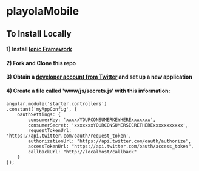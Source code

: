 # playolaMobile

## To Install Locally

#### 1) Install [Ionic Framework](http:://ionicframework.com)
#### 2) Fork and Clone this repo
#### 3) Obtain a [developer account from Twitter](https://dev.twitter.com/) and set up a new application
#### 4) Create a file called 'www/js/secrets.js' with this information:
    angular.module('starter.controllers')
    .constant('myAppConfig', {
        oauthSettings: {
            consumerKey: 'xxxxxYOURCONSUMERKEYHERExxxxxxx',
            consumerSecret: 'xxxxxxxYOURCONSUMERSECRETHERExxxxxxxxxxx',
            requestTokenUrl: 'https://api.twitter.com/oauth/request_token',
            authorizationUrl: "https://api.twitter.com/oauth/authorize",
            accessTokenUrl: "https://api.twitter.com/oauth/access_token",
            callbackUrl: "http://localhost/callback"
        }
    });

